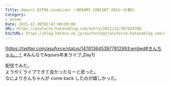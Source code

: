 ```yaml
---
Title: Aqours EXTRA LoveLive! ～DREAMY CONCERT 2021～を観た
Category:
- anime
Date: 2021-12-30T02:47:08+09:00
URL: https://asuforce.hatenablog.com/entry/2021/12/30/024708
EditURL: https://blog.hatena.ne.jp/asuforcegt/asuforce.hatenablog.com/atom/entry/13574176438047458434
---
```


[https://twitter.com/asuforce/status/1476136453977812993:embed#きんちゃん…！ #みんなでAqours年末ライブ\_Day1]

配信でみた。  
ようやくライブできて良かったなーと思った。  
なによりきんちゃんが come back したのが嬉しかった。
